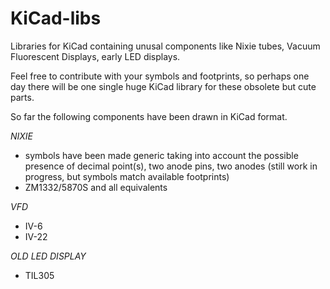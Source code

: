 # KiCad-libs

Libraries for KiCad containing unusal components like Nixie tubes, Vacuum Fluorescent Displays, early LED displays.

Feel free to contribute with your symbols and footprints, so perhaps one day there will be one single huge KiCad library for these obsolete but cute parts.

So far the following components have been drawn in KiCad format.

*NIXIE*
- symbols have been made generic taking into account the possible presence of decimal point(s), two anode pins, two anodes (still work in progress, but symbols match available footprints)
- ZM1332/5870S and all equivalents

*VFD*
- IV-6
- IV-22

*OLD LED DISPLAY*
- TIL305
